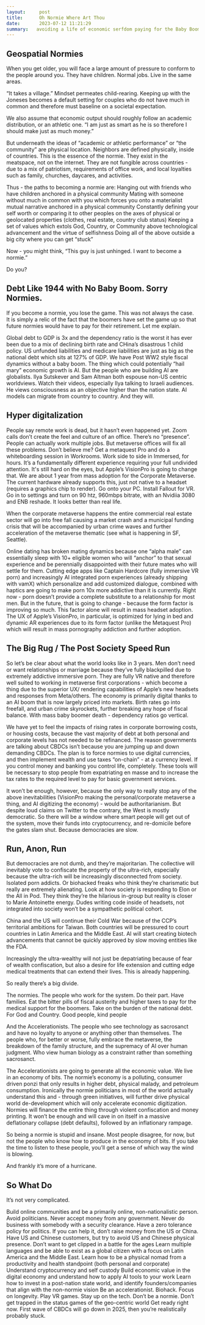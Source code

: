 ```yaml
---
layout:     post
title:      Oh Normie Where Art Thou 
date:       2023-07-12 11:21:29
summary:   avoiding a life of economic serfdom paying for the Baby Boomer’s excesses 
---
```


## Geospatial Normies 

When you get older, you will face a large amount of pressure to conform to the people around you. They have children. Normal jobs. Live in the same areas. 

“It takes a village.” Mindset permeates child-rearing. Keeping up with the Joneses becomes a default setting for couples who do not have much in common and therefore must baseline on a societal expectation. 

We also assume that economic output should roughly follow an academic distribution, or an athletic one. “I am just as smart as he is so therefore I should make just as much money.” 

But underneath the ideas of “academic or athletic performance” or “the community” are physical location. Neighbors are defined physically, inside of countries. This is the essence of the normie. They exist in the meatspace, not on the internet. They are not fungible across countries - due to a mix of patriotism, requirements of office work, and local loyalties such as family, churches, daycares, and activities. 

Thus - the paths to becoming a normie are:
Hanging out with friends who have children anchored in a physical community 
Mating with someone without much in common with you which forces you onto a materialist mutual narrative anchored in a physical community 
Constantly defining your self worth or comparing it to other peoples on the axes of physical or geolocated properties (clothes, real estate, country club status)
Keeping a set of values which extols God, Country, or Community above technological advancement and the virtue of selfishness 
Doing all of the above outside a big city where you can get “stuck”

Now - you might think, “This guy is just unhinged. I want to become a normie.”

Do you?

## Debt Like 1944 with No Baby Boom. Sorry Normies. 

If you become a normie, you lose the game. This was not always the case. It is simply a relic of the fact that the boomers have set the game up so that future normies would have to pay for their retirement. Let me explain. 

Global debt to GDP is 3x and the dependency ratio is the worst it has ever been due to a mix of declining birth rate and CHina’s disastrous 1 child policy. US unfunded liabilities and medicare liabilities are just as big as the national debt which sits at 127% of GDP. We have Post WW2 style fiscal dynamics without a baby boom. The thing which could potentially “hail mary” economic growth is AI. But the people who are building AI are globalists. Ilya Sutskever and Sam Altman both espouse non-US centric worldviews. Watch their videos, especially Ilya talking to Israeli audiences. He views consciousness as an objective higher than the nation state. AI models can migrate from country to country. And they will.

## Hyper digitalization 

People say remote work is dead, but it hasn’t even happened yet. Zoom calls don’t create the feel and culture of an office. There’s no “presence”. People can actually work multiple jobs. But metaverse offices will fix all these problems. Don’t believe me? Get a metaquest Pro and do a whiteboarding session in Workrooms. Work side to side in Immersed, for hours. It’s a fundamentally different experience requiring your full undivided attention. It's still hard on the eyes, but Apple’s VisionPro is going to change that. We are about 1 year from mass adoption for the Corporate Metaverse. The current hardware already supports this, just not native to a headset (requires a graphics chip to render). Go onto your PC. Install Fallout for VR. Go in to settings and turn on 90 htz, 960mbps bitrate, with an Nvidiia 3080 and ENB reshade. It looks better than real life.

When the corporate metaverse happens the entire commercial real estate sector will go into free fall causing a market crash and a municipal funding crisis that will be accompanied by urban crime waves and further acceleration of the metaverse thematic (see what is happening in SF, Seattle).

Online dating has broken mating dynamics because one “alpha male” can essentially sleep with 10+ eligible women who will “anchor” to that sexual experience and be perennially disappointed with their future mates who will settle for them. Cutting edge apps like Captain Hardcore (fully immersive VR porn) and increasingly AI integrated porn experiences (already shipping with vamX) which personalize and add customized dialogue, combined with haptics are going to make porn 10x more addictive than it is currently. Right now - porn doesn’t provide a complete substitute to a relationship for most men. But in the future, that is going to change - because the form factor is improving so much. This factor alone will result in mass headset adoption. The UX of Apple’s VisionPro, in particular, is optimized for lying in bed and dynamic AR experiences due to its form factor (unlike the Metaquest Pro) which will result in mass pornography addiction and further adoption.

## The Big Rug / The Post Society Speed Run 

So let’s be clear about what the world looks like in 3 years. Men don’t need or want relationships or marriage because they’ve fully blackpilled due to extremely addictive immersive porn. They are fully VR native and therefore well suited to working in metaverse first corporations - which become a thing due to the superior UX/ rendering capabilities of Apple’s new headsets and responses from Meta/others. The economy is primarily digital thanks to an AI boom that is now largely priced into markets.  Birth rates go into freefall, and urban crime skyrockets, further breaking any hope of fiscal balance. With mass baby boomer death - dependency ratios go vertical.  

We have yet to feel the impacts of rising rates in corporate borrowing costs, or housing costs, because the vast majority of debt at both personal and corporate levels has not needed to be refinanced. The reason governments are talking about CBDCs isn’t because you are jumping up and down demanding CBDCs. The plan is to force normies to use digital currencies, and then implement wealth and use taxes “on-chain” - at a currency level. If you control money and banking you control life, completely. These tools will be necessary to stop people from expatriating en masse and to increase the tax rates to the required level to pay for basic government services. 

It won’t be enough, however, because the only way to really stop any of the above inevitabilities (VisionPro making the personal/corporate metaverse a thing, and AI digitizing the economy) - would be authoritarianism. But despite loud claims on Twitter to the contrary, the West is mostly democratic. So there will be a window where smart people will get out of the system, move their funds into cryptocurrency, and re-domicile before the gates slam shut. Because democracies are slow. 

## Run, Anon, Run 

But democracies are not dumb, and they’re majoritarian. The collective will inevitably vote to confiscate the property of the ultra-rich, especially because the ultra-rich will be increasingly disconnected from society. Isolated porn addicts. Or biohacked freaks who think they’re charismatic but really are extremely alienating. Look at how society is responding to Elon or the All in Pod. They think they’re the hilarious in-group but reality is closer to Marie Antoinette energy. Dudes writing code inside of headsets, not integrated into society won’t be a sympathetic political cohort. 

China and the US will continue their Cold War because of the CCP’s territorial ambitions for Taiwan. Both countries will be pressured to court countries in Latin America and the Middle East. AI will start creating biotech advancements that cannot be quickly approved by slow moving entities like the FDA. 

Increasingly the ultra-wealthy will not just be depatriating because of fear of wealth confiscation, but also a desire for life extension and cutting edge medical treatments that can extend their lives. This is already happening. 

So really there’s a big divide.

The normies. The people who work for the system. Do their part. Have families. Eat the bitter pills of fiscal austerity and higher taxes to pay for the medical support for the boomers. Take on the burden of the national debt. For God and Country. Good people, kind people 

And the Accelerationists. The people who see technology as sacrosanct and have no loyalty to anyone or anything other than themselves. The people who, for better or worse, fully embrace the metaverse, the breakdown of the family structure, and the supremacy of AI over human judgment. Who view human biology as a constraint rather than something sacrosanct. 

The Accelerationists are going to generate all the economic value. We live in an economy of bits. The normie’s economy is a polluting, consumer driven ponzi that only results in higher debt, physical malady, and petroleum consumption. Ironically the normie politicians in most of the world actually understand this and - through green initiatives, will further drive physical world de-development which will only accelerate economic digitization. Normies will finance the entire thing through violent confiscation and money printing. It won’t be enough and will cave in on itself in a massive deflationary collapse (debt defaults), followed by an inflationary rampage. 

So being a normie is stupid and insane. Most people disagree, for now, but not the people who know how to produce in the economy of bits. If you take the time to listen to these people, you’ll get a sense of which way the wind is blowing. 

And frankly it’s more of a hurricane. 

## So What Do

It’s not very complicated.

Build online communities and be a primarily online, non-nationalistic person. 
Avoid politicians. Never accept money from any government. Never do business with somebody with a security clearance. Have a zero tolerance policy for politics.
If you can help it, don’t raise money from the US or China. Have US and Chinese customers, but try to avoid US and Chinese physical presence. Don’t want to get clipped in a battle for the ages
Learn multiple languages and be able to exist as a global citizen with a focus on Latin America and the Middle East. Learn how to be a physical nomad from a productivity and health standpoint (both personal and corporate)
Understand cryptocurrency and self custody
Build economic value in the digital economy and understand how to apply AI tools to your work 
Learn how to invest in a post-nation state world, and identify founders/companies that align with the non-normie vision
Be an accelerationist. Biohack. Focus on longevity. Play VR games. Stay up on the tech. Don’t be a normie. 
Don’t get trapped in the status games of the geo-centric world
Get ready right now. First wave of CBDCs will go down in 2025, then you’re realistically probably stuck. 
